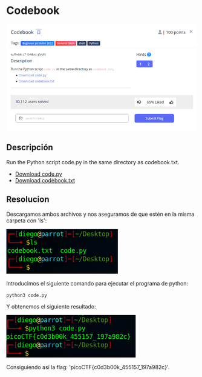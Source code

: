 # Codebook
![Descripcion del CTF](img/description.png)

## Descripción
Run the Python script code.py in the same directory as codebook.txt.
- [Download code.py](https://artifacts.picoctf.net/c/3/code.py)
- [Download codebook.txt](https://artifacts.picoctf.net/c/3/codebook.txt)

## Resolucion
Descargamos ambos archivos y nos aseguramos de que estén en la misma carpeta con 'ls':

![Consola](img/console1.png)

Introducimos el siguiente comando para ejecutar el programa de python:

```
python3 code.py
```

Y obtenemos el siguiente resultado:

![Consola](img/console2.png)

Consiguiendo así la flag: 'picoCTF{c0d3b00k_455157_197a982c}'.